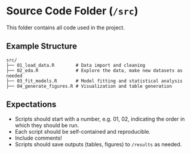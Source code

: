 # Source Code Folder (`/src`)

This folder contains all code used in the project.

## Example Structure
```text
src/
├── 01_load_data.R        # Data import and cleaning
├── 02_eda.R              # Explore the data, make new datasets as needed 
├── 03_fit_models.R       # Model fitting and statistical analysis
├── 04_generate_figures.R # Visualization and table generation
```

## Expectations
- Scripts should start with a number, e.g. 01, 02, indicating the order in which they should be run.
- Each script should be self-contained and reproducible.  
- Include comments!  
- Scripts should save outputs (tables, figures) to `/results` as needed.
